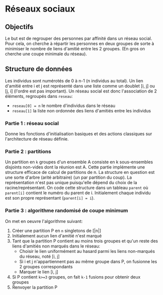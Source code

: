 # Réseaux sociaux

## Objectifs
Le but est de regrouper des personnes par affinité dans un réseau social.
Pour cela, on cherche à répartir les personnes en deux groupes de sorte
à minimiser le nombre de liens d'amitié entre les 2 groupes. 
(En gros on cherche une coupe minimale du réseau).

## Structure de données
Les individus sont numérotés de 0 à n-1 (n individus au total). Un lien
d'amitié entre i et j est représenté dans une liste comme un doublet [i, j]
ou [j, i] (l'ordre est pas important).
Un réseau social est donc l'association de 2 éléments, regroupés dans ```reseau```:
- ```reseau[0] = n``` le nombre d'individus dans le réseau
- ```reseau[1]``` la liste non ordonnée des liens d'amitiés entre les individus


### Partie 1 : réseau social
Donne les fonctions d'initialisation basiques et des actions classiques sur 
l'architecture de réseau définie.

### Partie 2 : partitions
Un partition en ```k``` groupes d'un ensemble A consiste en k sous-ensembles disjoints
non-vides dont la réunion est A.
Cette partie implémente une structure efficace de calcul de partitions de n.
La structure en question est une sorte d'arbre (arité arbitraire) (un par partition du coup). La représentation n'est pas unique 
puisqu'elle dépend du choix de la racine/représentant.
On code cette structure dans un tableau ```parent```  où ```parent[i]``` contient 
le numéro du parent de i.
Initialement chaque individu est son propre représentant (```parent[i] = i```).

### Partie 3 : algorithme randomisé de coupe minimum
On met en oeuvre l'algorithme suivant:
1. Créer une partition P en ```n``` singletons de [|n|]
2. Initialement aucun lien d'amitié n'est marqué
3. Tant que la partition P contient au moins trois groupes et qu'un reste des liens d'amitiés non marqués dans le réseau:
    - Choisir le lien uniformément au hasard parmi les liens non-marqués du réseau, noté [i, j]
    - Si i et j n'appartiennent pas au même groupe dans P, on fusionne les 2 groupes correspondants
    - Marquer le lien [i, j]
4. Si P contient ```k>=3``` groupes, on fait ```k-1``` fusions pour obtenir deux groupes
5. Renvoyer la partition P
